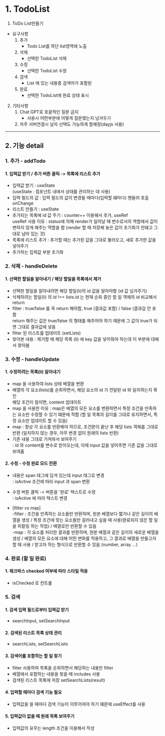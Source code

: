 # 1. TodoList

1. ToDo List만들기

- 요구사항
  1. 추가
      - Todo List를 하단 list영역에 노출
  2. 삭제
      - 선택한 TodoList 삭제
  3. 수정
      - 선택한 TodoList 수정
  4. 검색
      - List 에 있는 내용중 검색어가 포함된
  5. 완료
      - 선택한 TodoList에 완료 상태 표시

2. 기타사항
   1. Chat GPT로 포괄적인 질문 금지
      - 사용시 어떤부분에 어떻게 질문했는지 남겨두기
   2. 차주 서버연결시 날자 선택도 가능하게 할예정(dayjs 사용)

---

## 2. 기능 detail
### 1. 추가 - addTodo

#### 1. 입력값 받기 / 추가 버튼 클릭 -> 목록에 리스트 추가

- 입력값 받기 : useState<br>
  (useState : 컴포넌트 내에서 상태를 관리하는 데 사용)
- 입력 필드의 값 : 입력 필드의 값이 변경될 때마다(입력할 떄마다) 핸들러 호출 onChange
- 리스트 만들기 : useState
- 추가되는 목록에 id 값 주기 : counter++ 이용해서 추가, useRef<br>
  useRef 사용 이유 : status에 의해 render가 일어날 때 변수로서의 역할에서 값이 변하지 않게 해주는 역할을 함 (render 할 때 저장해 놓은 값이 초기화가 안돼고 그대로 남아 있는 것)
- 목록에 리스트 추가 : 추가할 때는 추가된 값을 그대로 불러오고, 새로 추가한 값을 넣어주기
- 추가하는 입력값 부분 초기화

### 2. 삭제 - handleDelete

#### 1.  선택한 할일을 알아내기 / 해당 할일을 목록에서 제거

- 선택한 할일을 알아내려면 해당 할일(li)의 id 값을 알아야함 (id 값 넘겨주기)
- 삭제하려는 할일(li) 의 id !== lists.id 는 현재 순회 중인 할 일 객체의 id 비교해서 return
- filter : true/false 를 꼭 return 해야함, true (결과값 포함) / false (결과갑 안 포함<br>
  return 해주는 값은 true/false 의 형태를 해주어야 하기 때문에 그 값이 true가 되면 그대로 결과값에 넣음
- filter 된 리스트를 업데이트 (setLists)
- 찾아본 내용 : 제거할 때 해당 목록 (li) 에 key 값을 넣어줘야 하는데 이 부분에 대해서 찾아봄

### 3. 수정 - handleUpdate

#### 1.  수정하려는 목록(li) 알아내기

- map 을 사용하여 lists 상태 배열을 변환
- 배열의 각 요소(lists)를 순회하면서, 해당 요소의 id 가 전달된 id 와 일치하는지 확인<br>
  해당 조건이 참이면, content 업데이트
- map 을 사용한 이유 : map은 배열의 모든 요소를 변환하면서 특정 조건을 만족하는 요소만 수정할 수 있기 떄문에 적합 (할 일 목록의 길이를 그대로 유지하면서, 특정 요소만 업데이트 할 수 있음)
- map : 항상 각 요소를 반환해야 하므로, 조건문이 끝난 후 해당 lists 객체를 그대로 반환 (일치하지 않는 경우, 아무 변경 없이 원래의 lists 반환)
- 기존 내용 그대로 가져와서 보여주기<br>
  : id 와 content를 변수로 받아오는데, 이때 input 값을 넣어주면 기존 값을 그대로 보여줌

#### 2.  수정 - 수정 완료 모드 전환

- 내용은 span 태그에 담겨 있는데 input 태그로 변경<br>
  : isActive 조건에 따라 input 과 span 변환
- 수정 버튼 클릭 -> 버튼을 '완료' 텍스트로 수정<br>
  : isActive 에 따라 텍스트 변경

- [filter vs map]<br>
  -filter : 조건을 만족하는 요소들만 반환하며, 원본 배열보다 짧거나 같은 길이의 배열을 생성 / 특정 조건에 맞는 요소들만 걸러내고 싶을 때 사용(완료되지 않은 할 일을 피렅링 하는 작업) /
  배열로만 반환할 수 있음<br>
  -map : 각 요소를 처리한 결과를 반환하며, 원본 배열과 같은 길이의 새로운 배열을 생성 / 배열의 모든 요소에 대해 어떤 변화를 적용하고, 그 결과로 배열을 만들고자 할 때 사용 / 받고자 하는 형식으로 반환할 수 있음 (number, array ...)

### 4. 완료 (할 일 완료)

#### 1.  체크박스 checked 여부에 따라 스타일 적용

- isChecked 로 컨트롤

### 5. 검색

#### 1. 검색 입력 필드로부터 입력값 받기

- searchInput, setSearchInput

#### 2. 검색된 리스트 목록 상태 관리

- searchLists, setSearchLists

#### 3. 검색어를 포함하는 할 일 찾기

- filter 사용하여 목록을 순회하면서 해당하는 내용만 filter
- 배열에서 포함하는 내용을 찾을 때 includes 사용
- 검색된 리스트 목록에 저장 setSearchLists(result)

#### 4. 입력할 때마다 검색 기능 필요
- 입력값을 쓸 때마다 검색 기능이 이루어져야 하기 떄문에 useEffect를 사용

#### 5. 입력값이 없을 때 원래 목록 보여주기

- 입력값의 유무는 length 조건을 이용해서 작성
